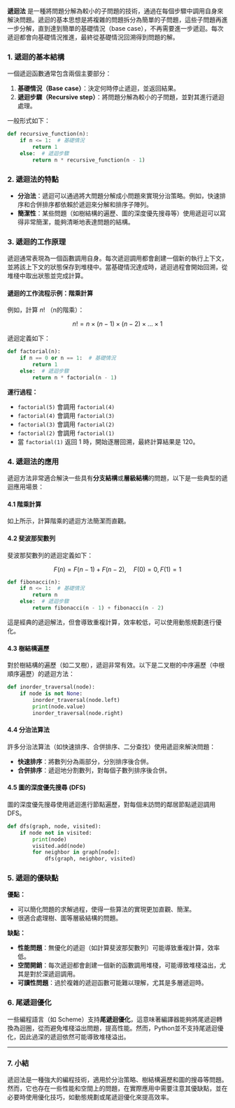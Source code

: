 **遞迴法** 是一種將問題分解為較小的子問題的技術，通過在每個步驟中調用自身來解決問題。遞迴的基本思想是將複雜的問題拆分為簡單的子問題，這些子問題再進一步分解，直到達到簡單的基礎情況（base case），不再需要進一步遞迴。每次遞迴都會向基礎情況推進，最終從基礎情況回溯得到問題的解。

### 1. **遞迴的基本結構**
一個遞迴函數通常包含兩個主要部分：
1. **基礎情況（Base case）**：決定何時停止遞迴，並返回結果。
2. **遞迴步驟（Recursive step）**：將問題分解為較小的子問題，並對其進行遞迴處理。

一般形式如下：
```python
def recursive_function(n):
    if n <= 1:  # 基礎情況
        return 1
    else:  # 遞迴步驟
        return n * recursive_function(n - 1)
```

### 2. **遞迴法的特點**
- **分治法**：遞迴可以通過將大問題分解成小問題來實現分治策略。例如，快速排序和合併排序都依賴於遞迴來分解和排序子陣列。
- **簡潔性**：某些問題（如樹結構的遍歷、圖的深度優先搜尋等）使用遞迴可以寫得非常簡潔，能夠清晰地表達問題的結構。

### 3. **遞迴的工作原理**
遞迴通常表現為一個函數調用自身。每次遞迴調用都會創建一個新的執行上下文，並將該上下文的狀態保存到堆棧中。當基礎情況達成時，遞迴過程會開始回溯，從堆棧中取出狀態並完成計算。

#### **遞迴的工作流程示例：階乘計算**
例如，計算  $`n!`$ （n的階乘）：

```math
n! = n \times (n-1) \times (n-2) \times ... \times 1
```


遞迴定義如下：
```python
def factorial(n):
    if n == 0 or n == 1:  # 基礎情況
        return 1
    else:  # 遞迴步驟
        return n * factorial(n - 1)
```

**運行過程：**
- `factorial(5)` 會調用 `factorial(4)`
- `factorial(4)` 會調用 `factorial(3)`
- `factorial(3)` 會調用 `factorial(2)`
- `factorial(2)` 會調用 `factorial(1)`
- 當 `factorial(1)` 返回 1 時，開始逐層回溯，最終計算結果是 120。

### 4. **遞迴法的應用**
遞迴方法非常適合解決一些具有**分支結構**或**層級結構**的問題，以下是一些典型的遞迴應用場景：

#### 4.1 **階乘計算**
如上所示，計算階乘的遞迴方法簡潔而直觀。

#### 4.2 **斐波那契數列**
斐波那契數列的遞迴定義如下：

```math
F(n) = F(n-1) + F(n-2), \quad F(0) = 0, F(1) = 1
```


```python
def fibonacci(n):
    if n <= 1:  # 基礎情況
        return n
    else:  # 遞迴步驟
        return fibonacci(n - 1) + fibonacci(n - 2)
```

這是經典的遞迴解法，但會導致重複計算，效率較低，可以使用動態規劃進行優化。

#### 4.3 **樹結構遍歷**
對於樹結構的遍歷（如二叉樹），遞迴非常有效。以下是二叉樹的中序遍歷（中根順序遍歷）的遞迴方法：
```python
def inorder_traversal(node):
    if node is not None:
        inorder_traversal(node.left)
        print(node.value)
        inorder_traversal(node.right)
```

#### 4.4 **分治法算法**
許多分治法算法（如快速排序、合併排序、二分查找）使用遞迴來解決問題：
- **快速排序**：將數列分為兩部分，分別排序後合併。
- **合併排序**：遞迴地分割數列，對每個子數列排序後合併。

#### 4.5 **圖的深度優先搜尋 (DFS)**
圖的深度優先搜尋使用遞迴進行節點遍歷，對每個未訪問的鄰居節點遞迴調用 DFS。

```python
def dfs(graph, node, visited):
    if node not in visited:
        print(node)
        visited.add(node)
        for neighbor in graph[node]:
            dfs(graph, neighbor, visited)
```

### 5. **遞迴的優缺點**
**優點：**
- 可以簡化問題的求解過程，使得一些算法的實現更加直觀、簡潔。
- 很適合處理樹、圖等層級結構的問題。

**缺點：**
- **性能問題**：無優化的遞迴（如計算斐波那契數列）可能導致重複計算，效率低。
- **空間開銷**：每次遞迴都會創建一個新的函數調用堆棧，可能導致堆棧溢出，尤其是對於深遞迴調用。
- **可讀性問題**：過於複雜的遞迴函數可能難以理解，尤其是多層遞迴時。

### 6. **尾遞迴優化**
一些編程語言（如 Scheme）支持**尾遞迴優化**，這意味著編譯器能夠將尾遞迴轉換為迴圈，從而避免堆棧溢出問題，提高性能。然而，Python並不支持尾遞迴優化，因此過深的遞迴依然可能導致堆棧溢出。

---

### 7. **小結**
遞迴法是一種強大的編程技術，適用於分治策略、樹結構遍歷和圖的搜尋等問題。然而，它也存在一些性能和空間上的問題，在實際應用中需要注意其優缺點，並在必要時使用優化技巧，如動態規劃或尾遞迴優化來提高效率。
